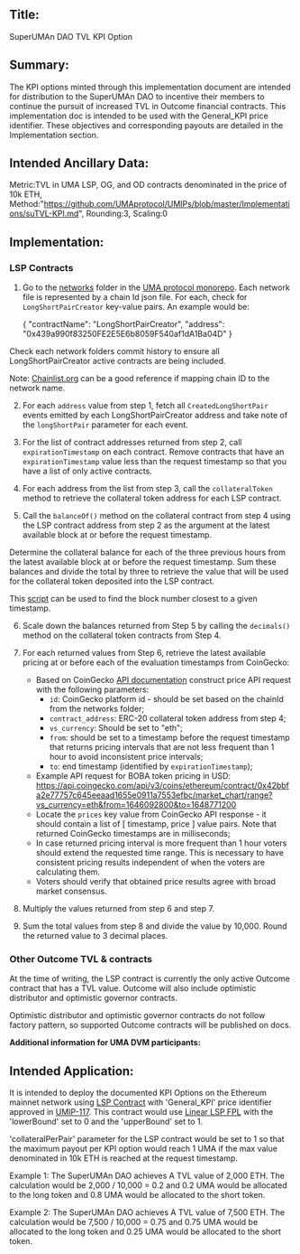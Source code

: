 ## Title:
SuperUMAn DAO TVL KPI Option

## Summary:
The KPI options minted through this implementation document are intended for distribution to the SuperUMAn DAO to incentive their members to continue the pursuit of increased TVL in Outcome financial contracts. This implementation doc is intended to be used with the General_KPI price identifier. These objectives and corresponding payouts are detailed in the Implementation section.

## Intended Ancillary Data:
Metric:TVL in UMA LSP, OG, and OD contracts denominated in the price of 10k ETH,
Method:"https://github.com/UMAprotocol/UMIPs/blob/master/Implementations/suTVL-KPI.md", Rounding:3, Scaling:0

## Implementation:

### LSP Contracts

1. Go to the [networks](https://github.com/UMAprotocol/protocol/tree/master/packages/core/networks) folder in the [UMA protocol monorepo](https://github.com/UMAprotocol/protocol). Each network file is represented by a chain Id json file. For each, check for `LongShortPairCreator` key-value pairs. An example would be:

    {
    "contractName": "LongShortPairCreator",
    "address": "0x439a990f83250FE2E5E6b8059F540af1dA1Ba04D"
    }

Check each network folders commit history to ensure all LongShortPairCreator active contracts are being included.

Note: [Chainlist.org](https://chainlist.org/) can be a good reference if mapping chain ID to the network name.

2. For each `address` value from step 1, fetch all `CreatedLongShortPair` events emitted by each LongShortPairCreator address and take note of the `longShortPair` parameter for each event.

3. For the list of contract addresses returned from step 2, call `expirationTimestamp` on each contract. Remove contracts that have an `expirationTimestamp` value less than the request timestamp so that you have a list of only active contracts.

4. For each address from the list from step 3, call the `collateralToken` method to retrieve the collateral token address for each LSP contract.

5. Call the `balanceOf()` method on the collateral contract from step 4 using the LSP contract address from step 2 as the argument at the latest available block at or before the request timestamp.

Determine the collateral balance for each of the three previous hours from the latest available block at or before the request timestamp. Sum these balances and divide the total by three to retrieve the value that will be used for the collateral token deposited into the LSP contract.

This [script](https://github.com/UMAprotocol/protocol/blob/master/packages/affiliates/liquidity-mining/FindBlockAtTimeStamp.js) can be used to find the block number closest to a given timestamp. 

6. Scale down the balances returned from Step 5 by calling the `decimals()` method on the collateral token contracts from Step 4.

7. For each returned values from Step 6, retrieve the latest available pricing at or before each of the evaluation timestamps from CoinGecko:
    * Based on CoinGecko [API documentation](https://www.coingecko.com/api/documentations/v3#/contract/get_coins__id__contract__contract_address__market_chart_range) construct price API request with the following parameters:
      * `id`: CoinGecko platform id - should be set based on the chainId from the networks folder;
      * `contract_address`: ERC-20 collateral token address from step 4;
      * `vs_currency`: Should be set to "eth";
      * `from`: should be set to a timestamp before the request timestamp that returns pricing intervals that are not less frequent than 1 hour to avoid inconsistent price intervals;
      * `to`: end timestamp (identified by `expirationTimestamp`);
    * Example API request for BOBA token pricing in USD: https://api.coingecko.com/api/v3/coins/ethereum/contract/0x42bbfa2e77757c645eeaad1655e0911a7553efbc/market_chart/range?vs_currency=eth&from=1646092800&to=1648771200
    * Locate the `prices` key value from CoinGecko API response - it should contain a list of [ timestamp, price ] value pairs. Note that returned CoinGecko timestamps are in milliseconds;
    * In case returned pricing interval is more frequent than 1 hour voters should extend the requested time range. This is necessary to have consistent pricing results independent of when the voters are calculating them.
    * Voters should verify that obtained price results agree with broad market consensus.

8. Multiply the values returned from step 6 and step 7. 

9. Sum the total values from step 8 and divide the value by 10,000. Round the returned value to 3 decimal places.

### Other Outcome TVL & contracts

At the time of writing, the LSP contract is currently the only active Outcome contract that has a TVL value. Outcome will also include optimistic distributor and optimistic governor contracts.

Optimistic distributor and optimistic governor contracts do not follow factory pattern, so supported Outcome contracts will be published on docs.

**Additional information for UMA DVM participants:**
      
## Intended Application:
It is intended to deploy the documented KPI Options on the Ethereum mainnet network using [LSP Contract](https://github.com/UMAprotocol/protocol/blob/master/packages/core/contracts/financial-templates/long-short-pair/LongShortPair.sol) with 'General_KPI' price identifier approved in [UMIP-117](https://github.com/UMAprotocol/UMIPs/blob/master/UMIPs/umip-117.md). This contract would use [Linear LSP FPL](https://github.com/UMAprotocol/protocol/blob/master/packages/core/contracts/financial-templates/common/financial-product-libraries/long-short-pair-libraries/LinearLongShortPairFinancialProductLibrary.sol) with the 'lowerBound' set to 0 and the 'upperBound' set to 1.

'collateralPerPair' parameter for the LSP contract would be set to 1 so that the maximum payout per KPI option would reach 1 UMA if the max value denominated in 10k ETH is reached at the request timestamp.

Example 1: The SuperUMAn DAO achieves A TVL value of 2,000 ETH. The calculation would be 2,000 / 10,000 = 0.2 and 0.2 UMA would be allocated to the long token and 0.8 UMA would be allocated to the short token.

Example 2: The SuperUMAn DAO achieves A TVL value of 7,500 ETH. The calculation would be 7,500 / 10,000 = 0.75 and 0.75 UMA would be allocated to the long token and 0.25 UMA would be allocated to the short token.